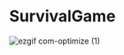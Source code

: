 # SurvivalGame
![ezgif com-optimize (1)](https://user-images.githubusercontent.com/33797987/87044578-a4d4ad00-c1ee-11ea-8520-0744c561e4b4.gif)
